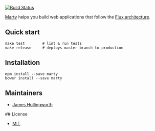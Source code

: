 [![Build Status](https://travis-ci.org/jhollingworth/marty.svg?branch=master)](https://travis-ci.org/jhollingworth/marty)


[Marty](http://martyjs.org) helps you build web applications that follow the [Flux architecture](http://facebook.github.io/flux/docs/overview.html).

## Quick start

```
make test        # lint & run tests
make release     # deploys master branch to production
```

## Installation

```
npm install --save marty
bower install --save marty
```
## Maintainers

* [James Hollingworth](http://github.com/jhollingworth)

## License

* [MIT](https://raw.github.com/jhollingworth/marty/master/LICENSE)